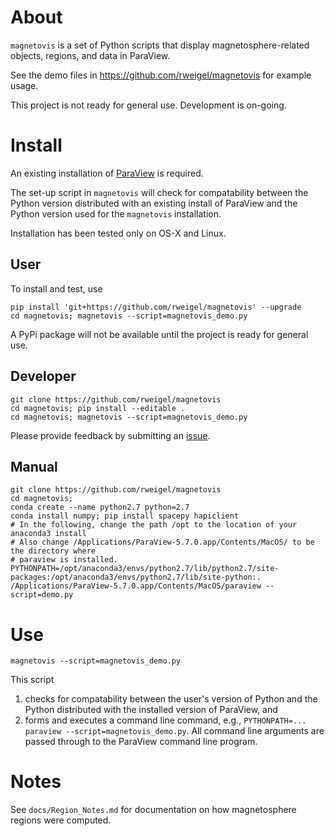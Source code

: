 # About

`magnetovis` is a set of Python scripts that display magnetosphere-related objects, regions, and data in ParaView.

See the demo files in https://github.com/rweigel/magnetovis for example usage.

This project is not ready for general use. Development is on-going.

# Install

An existing installation of [ParaView](https://www.paraview.org/download/) is required. 

The set-up script in `magnetovis` will check for compatability between the Python version distributed with an existing install of ParaView and the Python version used for the `magnetovis` installation.

Installation has been tested only on OS-X and Linux. 

## User

To install and test, use

```
pip install 'git+https://github.com/rweigel/magnetovis' --upgrade
cd magnetovis; magnetovis --script=magnetovis_demo.py
```

A PyPi package will not be available until the project is ready for general use.

## Developer

```
git clone https://github.com/rweigel/magnetovis
cd magnetovis; pip install --editable .
cd magnetovis; magnetovis --script=magnetovis_demo.py
```

Please provide feedback by submitting an [issue](https://github.com/rweigel/magnetovis/issues).

## Manual

```
git clone https://github.com/rweigel/magnetovis
cd magnetovis; 
conda create --name python2.7 python=2.7
conda install numpy; pip install spacepy hapiclient
# In the following, change the path /opt to the location of your anaconda3 install
# Also change /Applications/ParaView-5.7.0.app/Contents/MacOS/ to be the directory where
# paraview is installed.
PYTHONPATH=/opt/anaconda3/envs/python2.7/lib/python2.7/site-packages:/opt/anaconda3/envs/python2.7/lib/site-python:. /Applications/ParaView-5.7.0.app/Contents/MacOS/paraview --script=demo.py
```

# Use

```
magnetovis --script=magnetovis_demo.py
```

This script

1. checks for compatability between the user's version of Python and the Python distributed with the installed version of ParaView, and
2. forms and executes a command line command, e.g., `PYTHONPATH=... paraview --script=magnetovis_demo.py`. All command line arguments are passed through to the ParaView command line program.

# Notes

See `docs/Region_Notes.md` for documentation on how magnetosphere regions were computed.
